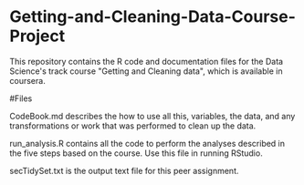 # Getting-and-Cleaning-Data-Course-Project

This repository contains the R code and documentation files for the Data Science's track course "Getting and Cleaning data", which is available in coursera.

#Files

CodeBook.md describes the how to use all this, variables, the data, and any transformations or work that was performed to clean up the data.

run_analysis.R contains all the code to perform the analyses described in the five steps based on the course. Use this file in running RStudio.

secTidySet.txt is the output text file for this peer assignment.

